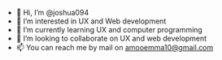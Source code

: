 - 👋 Hi, I’m @joshua094
- 👀 I’m interested in UX and Web development
- 🌱 I’m currently learning UX and computer programming
- 💞️ I’m looking to collaborate on UX and web development
- 📫 You can reach me by mail on amooemma10@gmail.com

<!---
joshua094/joshua094 is a ✨ special ✨ repository because its `README.md` (this file) appears on your GitHub profile.
You can click the Preview link to take a look at your changes.
--->
